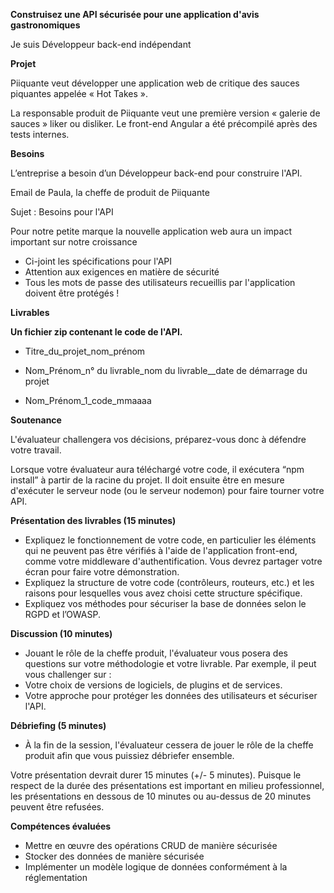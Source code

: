 **Construisez une API sécurisée pour une application d'avis gastronomiques**

Je suis Développeur back-end indépendant

**Projet**

Piiquante veut développer une application web de critique des sauces piquantes appelée « Hot Takes ».

La responsable produit de Piiquante veut une première version « galerie de sauces » liker ou disliker. Le front-end Angular a été précompilé après des tests internes.

**Besoins**

L’entreprise a besoin d’un Développeur back-end pour construire l'API.

Email de Paula, la cheffe de produit de Piiquante

Sujet : Besoins pour l'API

Pour notre petite marque la nouvelle application web aura un impact important sur notre croissance 

- Ci-joint les spécifications pour l'API
- Attention aux exigences en matière de sécurité
- Tous les mots de passe des utilisateurs recueillis par l'application doivent être protégés !

**Livrables**

**Un fichier zip contenant le code de l'API.**

- Titre\_du\_projet\_nom\_prénom

- Nom\_Prénom\_n° du livrable\_nom du livrable\_\_date de démarrage du projet

- Nom\_Prénom\_1\_code\_mmaaaa

**Soutenance**

L'évaluateur challengera vos décisions, préparez-vous donc à défendre votre travail.

Lorsque votre évaluateur aura téléchargé votre code, il exécutera “npm install” à partir de la racine du projet. Il doit ensuite être en mesure d'exécuter le serveur node (ou le serveur nodemon) pour faire tourner votre API.

**Présentation des livrables (15 minutes)**

- Expliquez le fonctionnement de votre code, en particulier les éléments qui ne peuvent pas être vérifiés à l'aide de l'application front-end, comme votre middleware d'authentification. Vous devrez partager votre écran pour faire votre démonstration.
- Expliquez la structure de votre code (contrôleurs, routeurs, etc.) et les raisons pour lesquelles vous avez choisi cette structure spécifique.
- Expliquez vos méthodes pour sécuriser la base de données selon le RGPD et l’OWASP.

**Discussion (10 minutes)**

- Jouant le rôle de la cheffe produit, l'évaluateur vous posera des questions sur votre méthodologie et votre livrable. Par exemple, il peut vous challenger sur :
- Votre choix de versions de logiciels, de plugins et de services.
- Votre approche pour protéger les données des utilisateurs et sécuriser l'API.

**Débriefing (5 minutes)**

- À la fin de la session, l'évaluateur cessera de jouer le rôle de la cheffe produit afin que vous puissiez débriefer ensemble.

Votre présentation devrait durer 15 minutes (+/- 5 minutes). Puisque le respect de la durée des présentations est important en milieu professionnel, les présentations en dessous de 10 minutes ou au-dessus de 20 minutes peuvent être refusées.

**Compétences évaluées**

- Mettre en œuvre des opérations CRUD de manière sécurisée
- Stocker des données de manière sécurisée
- Implémenter un modèle logique de données conformément à la réglementation
